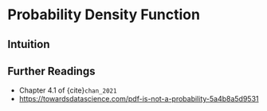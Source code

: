 # Probability Density Function

## Intuition




## Further Readings

- Chapter 4.1 of {cite}`chan_2021`
- https://towardsdatascience.com/pdf-is-not-a-probability-5a4b8a5d9531